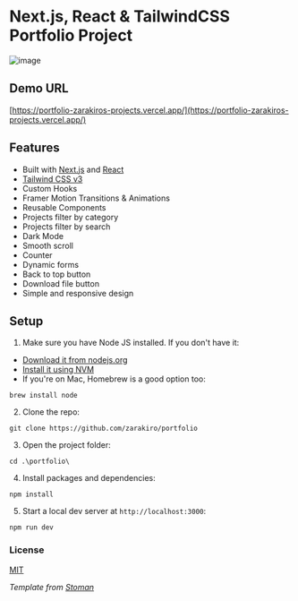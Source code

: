 # Next.js, React & TailwindCSS Portfolio Project

![image](https://github.com/user-attachments/assets/cfb55d0d-336d-4846-8724-45499b1fbe9b)


## Demo URL

[https://portfolio-zarakiros-projects.vercel.app/](https://portfolio-zarakiros-projects.vercel.app/)


## Features

-   Built with [Next.js](https://nextjs.org) and [React](https://reactjs.org)
-   [Tailwind CSS v3](https://tailwindcss.com)
-   Custom Hooks
-   Framer Motion Transitions & Animations
-   Reusable Components
-   Projects filter by category
-   Projects filter by search
-   Dark Mode
-   Smooth scroll
-   Counter
-   Dynamic forms
-   Back to top button
-   Download file button
-   Simple and responsive design


## Setup

1. Make sure you have Node JS installed. If you don't have it:

-   [Download it from nodejs.org](https://nodejs.org)
-   [Install it using NVM ](https://github.com/nvm-sh/nvm)
-   If you're on Mac, Homebrew is a good option too:

```
brew install node
```

2. Clone the repo:

```
git clone https://github.com/zarakiro/portfolio
```

3. Open the project folder:

```
cd .\portfolio\
```

4. Install packages and dependencies:

```
npm install
```

5. Start a local dev server at `http://localhost:3000`:

```
npm run dev
```

### License

[MIT](https://github.com/realstoman/nextjs-tailwindcss-portfolio/blob/main/LICENSE)

_Template from [Stoman](https://github.com/realstoman/nextjs-tailwindcss-portfolio)_
